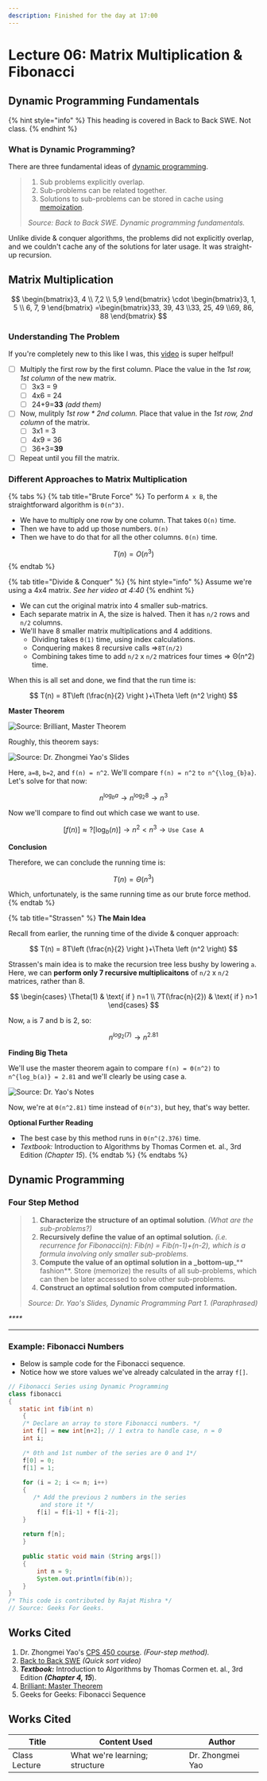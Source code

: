 ```yaml
---
description: Finished for the day at 17:00
---
```


# Lecture 06: Matrix Multiplication & Fibonacci

## Dynamic Programming Fundamentals

{% hint style="info" %}
This heading is covered in Back to Back SWE. Not class.
{% endhint %}

### What is Dynamic Programming?

There are three fundamental ideas of [dynamic programming](https://en.wikipedia.org/wiki/Dynamic_programming).

> 1. Sub problems explicitly overlap.
> 2. Sub-problems can be related together.
> 3. Solutions to sub-problems can be stored in cache using [memoization](https://en.wikipedia.org/wiki/Memoization).
>
> _Source: Back to Back SWE. Dynamic programming fundamentals._

Unlike divide & conquer algorithms, the problems did not explicitly overlap, and we couldn't cache any of the solutions for later usage. It was straight-up recursion.

## Matrix Multiplication

$$
\begin{bmatrix}3, 4 \\ 7,2 \\ 5,9 \end{bmatrix} \cdot \begin{bmatrix}3, 1, 5 \\ 6, 7, 9 \end{bmatrix} =\begin{bmatrix}33, 39, 43 \\33, 25, 49 \\69, 86, 88 \end{bmatrix}
$$

### Understanding The Problem

If you're completely new to this like I was, this [video](https://www.youtube.com/watch?v=2spTnAiQg4M) is super helfpul!

* [ ] Multiply the first row by the first column. Place the value in the _1st row, 1st column_ of the new matrix.
  * [ ] 3x3 = 9
  * [ ] 4x6 = 24
  * [ ] 24+9=**33** _(add them)_
* [ ] Now, mulitply _1st row \* 2nd column._ Place that value in the _1st row, 2nd column_ of the matrix.
  * [ ] 3x1 = 3
  * [ ] 4x9 = 36
  * [ ] 36+3=**39**
* [ ] Repeat until you fill the matrix.

### Different Approaches to Matrix Multiplication

{% tabs %}
{% tab title="Brute Force" %}
To perform `A x B`, the straightforward algorithm is `Θ(n^3)`.

* We have to multiply one row by one column. That takes `O(n)` time.
* Then we have to add up those numbers. `O(n)`
* Then we have to do that for all the other columns. `Θ(n)` time.

$$
T(n) = O(n^3)
$$
{% endtab %}

{% tab title="Divide & Conquer" %}
{% hint style="info" %}
Assume we're using a 4x4 matrix. _See her video at 4:40_
{% endhint %}

* We can cut the original matrix into 4 smaller sub-matrics.
* Each separate matrix in A, the size is halved. Then it has `n/2` rows and `n/2` columns.
* We'll have 8 smaller matrix multiplications and 4 additions.
  * Dividing takes `Θ(1)` time, using index calculations.
  * Conquering makes 8 recursive calls ⇒`8T(n/2)`
  * Combining takes time to add `n/2` x `n/2` matrices four times ⇒ Θ(n^2) time.

When this is all set and done, we find that the run time is:

$$
T(n) = 8T\left (\frac{n}{2} \right )+\Theta \left (n^2 \right)
$$

**Master Theorem**

![Source: Brilliant, Master Theorem](<../../../../.gitbook/assets/image (1) (1) (1) (1) (1) (1) (1) (1) (1) (1) (1) (1) (1) (1) (1) (1) (1) (1) (1) (1) (1) (1) (1) (1) (1) (1) (1) (1) (1) (1) (1) (1) (1) (1).png>)

Roughly, this theorem says:

![Source: Dr. Zhongmei Yao's Slides](<../../../../.gitbook/assets/image (3) (2).png>)

Here, `a=8`, `b=2`, and `f(n) = n^2`. We'll compare `f(n) = n^2` `to n^{\log_{b}a}`. Let's solve for that now:

$$
n^{\log_{b}a} \rightarrow n^{\log_{2}8} \rightarrow n^3
$$

Now we'll compare to find out which case we want to use.

$$
[f(n)] \approx ? [\log_{b}(n)] \rightarrow n^2 < n^3 \rightarrow \texttt{Use Case A}
$$

**Conclusion**

Therefore, we can conclude the running time is:

$$
T(n) = Θ(n^3)
$$

Which, unfortunately, is the same running time as our brute force method.
{% endtab %}

{% tab title="Strassen" %}
**The Main Idea**

Recall from earlier, the running time of the divide & conquer approach:

$$
T(n) = 8T\left (\frac{n}{2} \right )+\Theta \left (n^2 \right)
$$

Strassen's main idea is to make the recursion tree less bushy by lowering `a`. Here, we can **perform only 7 recursive multiplicaitons** of `n/2` x `n/2` matrices, rather than 8.

$$
\begin{cases} \Theta(1) & \text{ if } n=1 \\ 7T(\frac{n}{2}) & \text{ if } n>1 \end{cases}
$$

Now, `a` is 7 and b is 2, so:

$$
n^{log_2(7)}\rightarrow n^{2.81}
$$

**Finding Big Theta**

We'll use the master theorem again to compare `f(n) = Θ(n^2)` to `n^{log_b(a)} = 2.81` and we'll clearly be using case a.

![Source: Dr. Yao's Notes](<../../../../.gitbook/assets/image (3) (1) (1) (1) (1) (1) (1) (1) (1) (1) (1) (1) (1).png>)

Now, we're at `Θ(n^2.81)` time instead of `Θ(n^3)`, but hey, that's way better.

**Optional Further Reading**

* The best case by this method runs in `Θ(n^(2.376)` time.
* _Textbook:_ Introduction to Algorithms by Thomas Cormen et. al., 3rd Edition _(Chapter 15_).
{% endtab %}
{% endtabs %}

## Dynamic Programming

### Four Step Method

> 1. **Characterize the structure of an optimal solution**. _(What are the sub-problems?)_
> 2. **Recursively define the value of an optimal solution.** _(i.e. recurrence for Fibonacci(n): Fib(n) = Fib(n-1)+(n-2), which is a formula involving only smaller sub-problems._
> 3. **Compute the value of an optimal solution in a \_bottom-up**\_\*\* fashion\*\*. Store (memorize) the results of all sub-problems, which can then be later accessed to solve other sub-problems.
> 4. **Construct an optimal solution from computed information.**
>
> _Source: Dr. Yao's Slides, Dynamic Programming Part 1. (Paraphrased)_

_\*\*\*\*_

***

### Example: Fibonacci Numbers

* Below is sample code for the Fibonacci sequence.
* Notice how we store values we've already calculated in the array `f[]`.

```java
// Fibonacci Series using Dynamic Programming 
class fibonacci 
{ 
   static int fib(int n) 
    { 
    /* Declare an array to store Fibonacci numbers. */
    int f[] = new int[n+2]; // 1 extra to handle case, n = 0 
    int i; 
       
    /* 0th and 1st number of the series are 0 and 1*/
    f[0] = 0; 
    f[1] = 1; 
      
    for (i = 2; i <= n; i++) 
    { 
       /* Add the previous 2 numbers in the series 
         and store it */
        f[i] = f[i-1] + f[i-2]; 
    } 
       
    return f[n]; 
    } 
       
    public static void main (String args[]) 
    { 
        int n = 9; 
        System.out.println(fib(n)); 
    } 
} 
/* This code is contributed by Rajat Mishra */
// Source: Geeks For Geeks.
```

## Works Cited

1. Dr. Zhongmei Yao's [CPS 450 course](http://academic.udayton.edu/zhongmeiyao/450592.html). _(Four-step method)._
2. [Back to Back SWE](https://backtobackswe.com/platform/content/quicksort/code) _(Quick sort video)_
3. _**Textbook:**_ Introduction to Algorithms by Thomas Cormen et. al., 3rd Edition _**(Chapter 4, 15**_).
4. [Brilliant: Master Theorem](https://brilliant.org/wiki/master-theorem/?subtopic=algorithms\&chapter=complexity-runtime-analysis)
5. Geeks for Geeks: Fibonacci Sequence

## Works Cited

| Title         | Content Used                   | Author           |
| ------------- | ------------------------------ | ---------------- |
| Class Lecture | What we're learning; structure | Dr. Zhongmei Yao |
